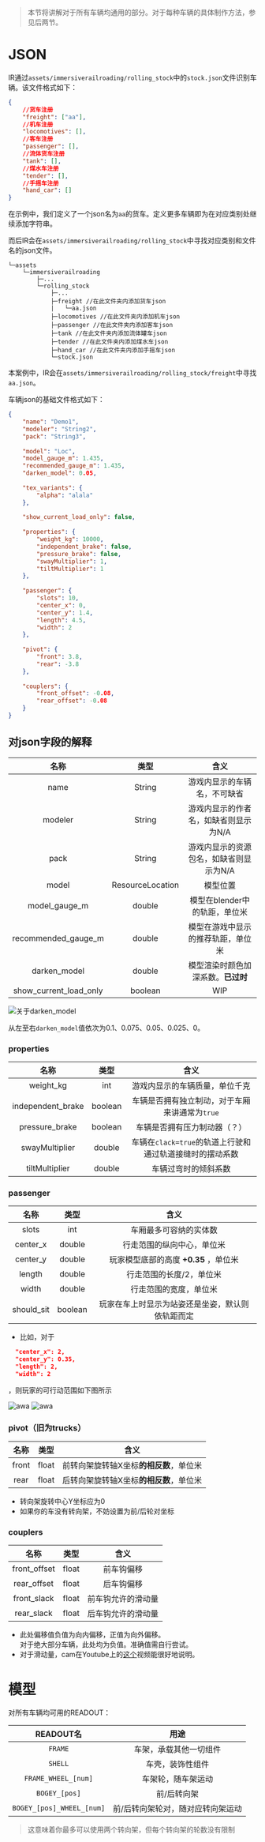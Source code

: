 >本节将讲解对于所有车辆均通用的部分。对于每种车辆的具体制作方法，参见后两节。
# JSON

IR通过`assets/immersiverailroading/rolling_stock`中的`stock.json`文件识别车辆。该文件格式如下：
```json
{
    //货车注册
    "freight": ["aa"],
    //机车注册
    "locomotives": [],
    //客车注册
    "passenger": [],
    //流体货车注册
    "tank": [],
    //煤水车注册
    "tender": [],
    //手摇车注册
    "hand_car": []
}
```
在示例中，我们定义了一个json名为`aa`的货车。定义更多车辆即为在对应类别处继续添加字符串。

而后IR会在`assets/immersiverailroading/rolling_stock`中寻找对应类别和文件名的json文件。

``` 文件结构示意
└─assets
    └─immersiverailroading
        ├─...
        └─rolling_stock
            ├─...
            ├─freight //在此文件夹内添加货车json
            |   └─aa.json
            ├─locomotives //在此文件夹内添加机车json
            ├─passenger //在此文件夹内添加客车json
            ├─tank //在此文件夹内添加流体罐车json
            ├─tender //在此文件夹内添加煤水车json
            ├─hand_car //在此文件夹内添加手摇车json
            └─stock.json
```

本案例中，IR会在`assets/immersiverailroading/rolling_stock/freight`中寻找`aa.json`。

车辆json的基础文件格式如下：
```json
{
	"name": "Demo1",
    "modeler": "String2",
    "pack": "String3",
  
	"model": "Loc",
    "model_gauge_m": 1.435,
    "recommended_gauge_m": 1.435,
    "darken_model": 0.05,
  
    "tex_variants": {
        "alpha": "alala"
    },
  
    "show_current_load_only": false,
  
	"properties": {
		"weight_kg": 10000,
        "independent_brake": false,
        "pressure_brake": false,
        "swayMultiplier": 1,
        "tiltMultiplier": 1
	},
  
	"passenger": {
		"slots": 10,
		"center_x": 0,
		"center_y": 1.4,
		"length": 4.5,
		"width": 2
	},
  
	"pivot": {
		"front": 3.8, 
		"rear": -3.8
	},
  
	"couplers": {
		"front_offset": -0.08,
		"rear_offset": -0.08
	}
}

```
## 对json字段的解释

|           名称           |        类型        |          	含义          |
|:----------------------:|:----------------:|:---------------------:|
|          name          |      String      |    游戏内显示的车辆名，不可缺省     |
|        modeler         |      String      | 游戏内显示的作者名，如缺省则显示为N/A  |
|          pack          |      String      | 游戏内显示的资源包名，如缺省则显示为N/A |
|         model          | ResourceLocation |         模型位置          |
|     model_gauge_m      |      double      |  模型在blender中的轨距，单位米   |
|  recommended_gauge_m   |      double      |   模型在游戏中显示的推荐轨距，单位米   |
|      darken_model      |      double      |  模型渲染时颜色加深系数。**已过时**  |
| show_current_load_only |     boolean      |          WIP          |

![关于darken_model](../Textures/pic10.png ':size=50%')

从左至右`darken_model`值依次为0.1、0.075、0.05、0.025、0。

### properties
|        名称         |   类型    |                	含义                 |
|:-----------------:|:-------:|:----------------------------------:|
|     weight_kg     |   int   |          游戏内显示的车辆质量，单位千克           |
| independent_brake | boolean |     车辆是否拥有独立制动，对于车厢来讲通常为`true`     |
|  pressure_brake   | boolean |           车辆是否拥有压力制动器（？）           |
|  swayMultiplier   | double  | 车辆在`clack=true`的轨道上行驶和通过轨道接缝时的摆动系数 |
|  tiltMultiplier   | double  |             车辆过弯时的倾斜系数             |


### passenger
|     名称     |   类型    |           	含义            |
|:----------:|:-------:|:------------------------:|
|   slots    |   int   |       车厢最多可容纳的实体数        |
|  center_x  | double  |      行走范围的纵向中心，单位米       |
|  center_y  | double  | 玩家模型底部的高度 **+0.35** ，单位米 |
|   length   | double  |      行走范围的长度/2，单位米       |
|   width    | double  |       行走范围的宽度，单位米        |
| should_sit | boolean | 玩家在车上时显示为站姿还是坐姿，默认则依轨距而定 |

* 比如，对于
```json
  "center_x": 2,
  "center_y": 0.35,
  "length": 2,
  "width": 2
  ```
，则玩家的可行动范围如下图所示

![awa](../Textures/pic8.png ':size=50%')
![awa](../Textures/pic9.png ':size=50%')

### pivot（旧为trucks）
|  名称   |  类型   |        	含义         |
|:-----:|:-----:|:------------------:|
| front | float | 前转向架旋转轴X坐标**的相反数**，单位米 |
| rear  | float |   后转向架旋转轴X坐标**的相反数**，单位米   |

* 转向架旋转中心Y坐标应为0
* 如果你的车没有转向架，不妨设置为前/后轮对坐标

### couplers
|      名称      |  类型   |    	含义    |
|:------------:|:-----:|:---------:|
| front_offset | float |   前车钩偏移   |
| rear_offset  | float |   后车钩偏移   |
| front_slack  | float | 前车钩允许的滑动量 |
|  rear_slack  | float | 后车钩允许的滑动量 |

* 此处偏移值负值为向内偏移，正值为向外偏移。</br>对于绝大部分车辆，此处均为负值。准确值需自行尝试。
* 对于滑动量，cam在Youtube上的[这个](https://www.youtube.com/watch?v=O-boGSqi_8c)视频能很好地说明。


# 模型

对所有车辆均可用的READOUT：

|         READOUT名          |        用途         |
|:-------------------------:|:-----------------:|
|          `FRAME`          |    车架，承载其他一切组件    |
|          `SHELL`          |     车壳，装饰性组件      |
|    `FRAME_WHEEL_[num]`    |     车架轮，随车架运动     |
|       `BOGEY_[pos]`       |      前/后转向架       |
| `BOGEY_[pos]_WHEEL_[num]` | 前/后转向架轮对，随对应转向架运动 |
>这意味着你最多可以使用两个转向架，但每个转向架的轮数没有限制